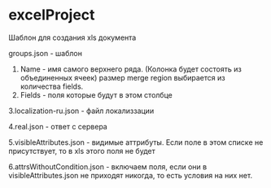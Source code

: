 # excelProject

Шаблон для создания xls документа

groups.json - шаблон

1. Name - имя самого верхнего ряда. (Колонка будет состоять из объединенных ячеек) 
   размер merge region выбирается из количества fields.
2. Fields - поля которые будут в этом столбце

3.localization-ru.json - файл локализзации

4.real.json - ответ с сервера

5.visibleAttributes.json - видимые аттрибуты. Если поле в этом списке не присутствует, то в xls этого поля не будет

6.attrsWithoutCondition.json - включаем поля, если они в visibleAttributes.json не приходят никогда, то есть условия на них нет.
